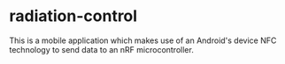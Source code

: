 # radiation-control
This is a mobile application which makes use of an Android's device NFC technology to send data to an nRF microcontroller.

